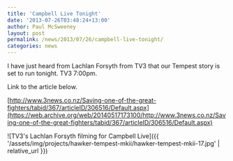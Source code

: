 ```yaml
---
title: 'Campbell Live Tonight'
date: '2013-07-26T03:48:24+13:00'
author: Paul McSweeney
layout: post
permalink: /news/2013/07/26/campbell-live-tonight/
categories: news
---
```


I have just heard from Lachlan Forsyth from TV3 that our Tempest story is set to run tonight. TV3 7:00pm.

Link to the article below.

[http://www.3news.co.nz/Saving-one-of-the-great-fighters/tabid/367/articleID/306516/Default.aspx](https://web.archive.org/web/20140517173100/http://www.3news.co.nz/Saving-one-of-the-great-fighters/tabid/367/articleID/306516/Default.aspx)

![TV3's Lachlan Forsyth filming for Campbell Live]({{ '/assets/img/projects/hawker-tempest-mkii/hawker-tempest-mkii-17.jpg' | relative_url }})
